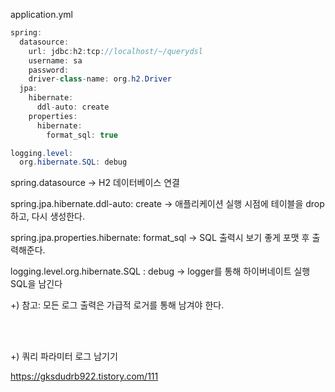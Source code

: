 application.yml

```java
spring:
  datasource:
    url: jdbc:h2:tcp://localhost/~/querydsl
    username: sa
    password:
    driver-class-name: org.h2.Driver
  jpa:
    hibernate:
      ddl-auto: create
    properties:
      hibernate:
        format_sql: true

logging.level:
  org.hibernate.SQL: debug

```

spring.datasource -> H2 데이터베이스 연결

spring.jpa.hibernate.ddl-auto: create -> 애플리케이션 실행 시점에 테이블을 drop 하고, 다시 생성한다.

spring.jpa.properties.hibernate: format_sql -> SQL 출력시 보기 좋게 포맷 후 출력해준다.

logging.level.org.hibernate.SQL : debug -> logger를 통해 하이버네이트 실행 SQL을 남긴다

+) 참고: 모든 로그 출력은 가급적 로거를 통해 남겨야 한다.

 <br/><br/>

+) 쿼리 파라미터 로그 남기기

https://gksdudrb922.tistory.com/111
